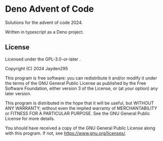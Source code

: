 # Deno Advent of Code

Solutions for the advent of code 2024.

Written in typescript as a Deno project.

## License

Licensed under the GPL-3.0-or-later .

Copyright (C) 2024 Jayden295

This program is free software: you can redistribute it and/or modify it under
the terms of the GNU General Public License as published by the Free Software
Foundation, either version 3 of the License, or (at your option) any later
version.

This program is distributed in the hope that it will be useful, but WITHOUT ANY
WARRANTY; without even the implied warranty of MERCHANTABILITY or FITNESS FOR A
PARTICULAR PURPOSE. See the GNU General Public License for more details.

You should have received a copy of the GNU General Public License along with
this program. If not, see <https://www.gnu.org/licenses/>.

